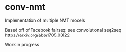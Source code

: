 # conv-nmt
Implementation of multiple NMT models

Based off of Facebook fairseq: see convolutional seq2seq https://arxiv.org/abs/1705.03122

Work in progress

